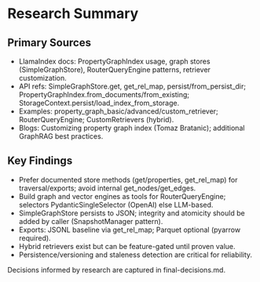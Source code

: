 # Research Summary

## Primary Sources

- LlamaIndex docs: PropertyGraphIndex usage, graph stores (SimpleGraphStore), RouterQueryEngine patterns, retriever customization.
- API refs: SimpleGraphStore.get, get_rel_map, persist/from_persist_dir; PropertyGraphIndex.from_documents/from_existing; StorageContext.persist/load_index_from_storage.
- Examples: property_graph_basic/advanced/custom_retriever; RouterQueryEngine; CustomRetrievers (hybrid).
- Blogs: Customizing property graph index (Tomaz Bratanic); additional GraphRAG best practices.

## Key Findings

- Prefer documented store methods (get/properties, get_rel_map) for traversal/exports; avoid internal get_nodes/get_edges.
- Build graph and vector engines as tools for RouterQueryEngine; selectors PydanticSingleSelector (OpenAI) else LLM-based.
- SimpleGraphStore persists to JSON; integrity and atomicity should be added by caller (SnapshotManager pattern).
- Exports: JSONL baseline via get_rel_map; Parquet optional (pyarrow required).
- Hybrid retrievers exist but can be feature-gated until proven value.
- Persistence/versioning and staleness detection are critical for reliability.

Decisions informed by research are captured in final-decisions.md.
